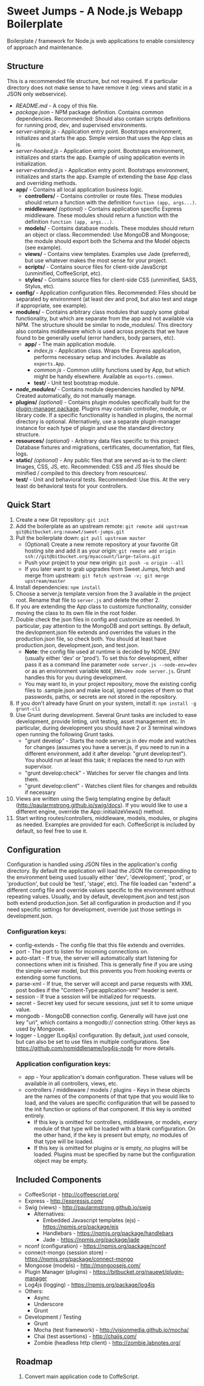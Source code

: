Sweet Jumps - A Node.js Webapp Boilerplate
==========================

Boilerplate / framework for Node.js web applications to enable consistency of approach and maintenance.

Structure
---------

This is a recommended file structure, but not required. If a particular directory does not make sense to have remove it (eg: views and static in a JSON only webservice).

- *README.md* - A copy of this file.
- *package.json* - NPM package definition. Contains common dependencies. Recommended: Should also contain scripts definitions for running prod, dev, and supervised environments.
- *server-simple.js* - Application entry point. Bootstraps environment, initializes and starts the app. Simple version that uses the App class as is.
- *server-hooked.js* - Application entry point. Bootstraps environment, initializes and starts the app. Example of using application events in initialization.
- *server-extended.js* - Application entry point. Bootstraps environment, initializes and starts the app. Example of extending the base App class and overriding methods.
- **app/** - Contains all local application business logic.
    - **controllers/** - Contains controller or route files. These modules should return a function with the definition `function (app, args...)`.
    - **middleware/** *(optional)* - Contains application specific Express middleware. These modules should return a function with the definition `function (app, args...)`.
    - **models/** - Contains database models. These modules should return an object or class. Recommended: Use MongoDB and Mongoose; the module should export both the Schema and the Model objects (see example).
    - **views/** - Contains view templates. Examples use Jade (preferred), but use whatever makes the most sense for your project.
    - **scripts/** - Contains source files for client-side JavaScript (unminified, CoffeeScript, etc).
    - **styles/** - Contains source files for client-side CSS (unminified, SASS, Stylus, etc).
- **config/** - Application configuration files. Recommended: Files should be separated by environment (at least dev and prod, but also test and stage if appropriate, see example).
- **modules/** - Contains arbitrary class modules that supply some global functionality, but which are separate from the app and not available via NPM. The structure should be similar to node_modules/. This directory also contains middleware which is used across projects that we have found to be generally useful (error handlers, body parsers, etc).
    - **app/** - The main application module.
        - *index.js* - Application class. Wraps the Express application, performs necessary setup and includes. Available as `exports.App`.
        - *common.js* - Common utility functions used by App, but which might be handy elsewhere. Available as `exports.common`.
        - **test/** - Unit test bootstrap module.
- ***node_modules/*** - Contains module dependencies handled by NPM. Created automatically, do not manually manage.
- **plugins/** *(optional)* - Contains plugin modules specifically built for the [plugin-manager package](https://bitbucket.org/nauewt/plugin-manager "BitBucket"). Plugins may contain controller, module, or library code. If a specific functionality is handled in plugins, the normal directory is optional. Alternatively, use a separate plugin-manager instance for each type of plugin and use the standard directory structure.
- **resources/** *(optional)* - Arbitrary data files specific to this project: Database fixtures and migrations, certificates, documentation, flat files, logs.
- **static/** *(optional)* - Any public files that are served as-is to the client: Images, CSS, JS, etc. Recommended: CSS and JS files should be minified / compiled to this directory from resources/.
- **test/** - Unit and behavioral tests. Recommended: Use this. At the very least do behavioral tests for your controllers.


Quick Start
-----------

1. Create a new Git repository: `git init`
2. Add the boilerplate as an upstream remote: `git remote add upstream git@bitbucket.org:nauewt/sweet-jumps.git`
3. Pull the boilerplate down: `git pull upstream master`
    - (Optional) Create a new remote repository at your favorite Git hosting site and add it as your origin: `git remote add origin ssh://git@bitbucket.org/myaccount/large-talons.git`
    - Push your project to your new origin: `git push -u origin --all`
    - If you later want to grab upgrades from Sweet Jumps, fetch and merge from upstream: `git fetch upstream -v; git merge upstream/master`
4. Install dependencies: `npm install`
5. Choose a server.js template version from the 3 available in the project root. Rename that file to `server.js` and delete the other 2.
6. If you are extending the App class to customize functionality, consider moving the class to its own file in the root folder.
7. Double check the json files in config and customize as needed. In particular, pay attention to the MongoDB and port settings. By default, the devlopment.json file extends and overrides the values in the production.json file, so check both. You should at least have production.json, development.json, and test.json.
    - **Note**: the config file used at runtime is decided by NODE_ENV (usually either 'dev' or 'prod'). To set this for development, either pass it as a command line parameter `node server.js --node-env=dev` or as an environment variable `NODE_ENV=dev node server.js`. Grunt handles this for you during development.
    - You may want to, in your project repository, move the existing config files to .sample.json and make local, ignored copies of them so that passwords, paths, or secrets are not stored in the repository.
8. If you don't already have Grunt on your system, install it: `npm install -g grunt-cli`
9. Use Grunt during development. Several Grunt tasks are included to ease development, provide linting, unit testing, asset management etc. In particular, during development you should have 2 or 3 terminal windows open running the following Grunt tasks.
    - "grunt develop" - Starts the node server.js in dev mode and watches for changes (assumes you have a server.js, if you need to run in a different environment, add it after develop: "grunt develop:test"). You should run at least this task; it replaces the need to run with supervisor.
    - "grunt develop:check" - Watches for server file changes and lints them.
    - "grunt develop:client" - Watches client files for changes and rebuilds if necessary
10. Views are written using the Swig templating engine by default (http://paularmstrong.github.io/swig/docs). If you would like to use a different engine, override the App::initializeViews() method.
11. Start writing routes/controllers, middleware, models, modules, or plugins as needed. Examples are provided for each. CoffeeScript is included by default, so feel free to use it.


Configuration
-------------
Configuration is handled using JSON files in the application's config directory. By default the application will load the JSON file corresponding to the environment being used (usually either 'dev', 'development', 'prod', or 'production', but could be 'test', 'stage', etc). The file loaded can "extend" a different config file and override values specific to the environment without repeating values. Usually, and by default, development.json and test.json both extend production.json. Set all configuration in production and if you need specific settings for development, override just those settings in development.json.

### Configuration keys:

- config-extends - <string> The config file that this file extends and overrides.
- port - <int> The port to listen for incoming connections on.
- auto-start - <boolean> If true, the server will automatically start listening for connections when init is finished. This is generally fine if you are using the simple-server model, but this prevents you from hooking events or extending some functions.
- parse-xml - <boolean> If true, the server will accept and parse requests with XML post bodies if the "Content-Type:application-xml" header is sent.
- session - <boolean> If true a session will be initialized for requests.
- secret - <string> Secret key used for secure sessions, just set it to some unique value.
- mongodb - <object> MongoDB connection config. Generally will have just one key "uri", which contains a mongodb:// connection string. Other keys as used by Mongoose.
- logger - <object> Logger (Log4js) configuration. By default, just used console, but can also be set to use files in multiple configurations. See https://github.com/nomiddlename/log4js-node for more details.

### Application configuration keys:

- app - Your application's domain configuration. These values will be available in all controllers, views, etc.
- controllers / middleware / models / plugins - Keys in these objects are the names of the components of that type that you would like to load, and the values are specific configuration that will be passed to the init function or options of that component. If this key is omitted entirely.
    - If this key is omitted for controllers, middleware, or models, *every* module of that type will be loaded with a blank configuration. On the other hand, if the key is present but empty, *no* modules of that type will be loaded.
    - If this key is omitted for plugins or is empty, *no* plugins will be loaded. Plugins must be specified by name but the configuration object may be empty.


Included Components
-------------------

- CoffeeScript - http://coffeescript.org/
- Express - http://expressjs.com/
- Swig (views) - http://paularmstrong.github.io/swig
    - Alternatives:
        - Embedded Javascript templates (ejs) - https://npmjs.org/package/ejs
        - Handlebars - https://npmjs.org/package/handlebars
        - Jade - https://npmjs.org/package/jade
- nconf (configuration) - https://npmjs.org/package/nconf
- connect-mongo (session store) - https://npmjs.org/package/connect-mongo
- Mongoose (models) - http://mongoosejs.com/
- Plugin Manager (plugins) - https://bitbucket.org/nauewt/plugin-manager
- Log4js (logging) - https://npmjs.org/package/log4js
- Others:
    - Async
    - Underscore
    - Grunt
- Development / Testing
    - Grunt
    - Mocha (test framework) - http://visionmedia.github.io/mocha/
    - Chai (test assertions) - http://chaijs.com/
    - Zombie (headless http client) - http://zombie.labnotes.org/


Roadmap
-------

1. Convert main application code to CoffeScript.
